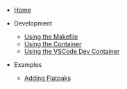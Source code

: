 - [Home](Home)
- Development
  - [Using the Makefile](Development_Makefile)
  - [Using the Container](Development_Container)
  - [Using the VSCode Dev Container](Development_VSCode)

- Examples
  - [Adding Flatpaks](Examples_Adding-Flatpak)
